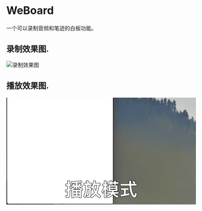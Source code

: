 # WeBoard
一个可以录制音频和笔迹的白板功能。
## 录制效果图.
![录制效果图](https://github.com/chkkassd/WeBoard/blob/master/WeBoard/record.gif)
## 播放效果图.
![播放效果图](https://github.com/chkkassd/WeBoard/blob/master/WeBoard/play.gif)
